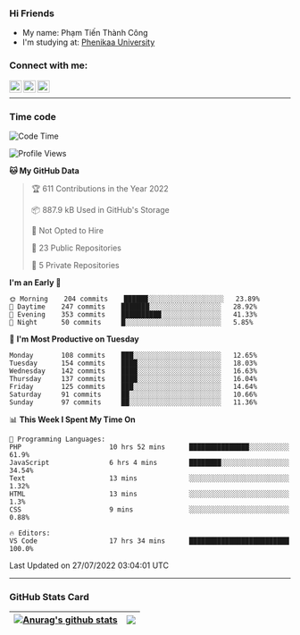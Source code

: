 ### Hi Friends

- My name: Phạm Tiến Thành Công
- I'm studying at: [Phenikaa University]


### Connect with me:
[<img align="left" alt="PhamTienThanhCong | Facebook" width="22px" src="https://upload.wikimedia.org/wikipedia/commons/thumb/1/16/Facebook-icon-1.png/640px-Facebook-icon-1.png" />][facebook]
[<img align="left" alt="PhamTienThanhCong | Zalo" width="22px" src="https://www.anphatpc.com.vn/template/anphat_2020v2/images/icon-zalo.jpg" />][zalo]
[<img align="left" alt="PhamTienThanhCong | LinkedIn" width="22px" src="https://cdn3.iconfinder.com/data/icons/inficons/512/linkedin.png" />][linkedin]

<br />

---

### Time code

<!--START_SECTION:waka-->
![Code Time](http://img.shields.io/badge/Code%20Time-486%20hrs%2023%20mins-blue)

![Profile Views](http://img.shields.io/badge/Profile%20Views-0-blue)

**🐱 My GitHub Data** 

> 🏆 611 Contributions in the Year 2022
 > 
> 📦 887.9 kB Used in GitHub's Storage 
 > 
> 🚫 Not Opted to Hire
 > 
> 📜 23 Public Repositories 
 > 
> 🔑 5 Private Repositories  
 > 
**I'm an Early 🐤** 

```text
🌞 Morning    204 commits    ██████░░░░░░░░░░░░░░░░░░░   23.89% 
🌆 Daytime    247 commits    ███████░░░░░░░░░░░░░░░░░░   28.92% 
🌃 Evening    353 commits    ██████████░░░░░░░░░░░░░░░   41.33% 
🌙 Night      50 commits     █░░░░░░░░░░░░░░░░░░░░░░░░   5.85%

```
📅 **I'm Most Productive on Tuesday** 

```text
Monday       108 commits    ███░░░░░░░░░░░░░░░░░░░░░░   12.65% 
Tuesday      154 commits    ████░░░░░░░░░░░░░░░░░░░░░   18.03% 
Wednesday    142 commits    ████░░░░░░░░░░░░░░░░░░░░░   16.63% 
Thursday     137 commits    ████░░░░░░░░░░░░░░░░░░░░░   16.04% 
Friday       125 commits    ███░░░░░░░░░░░░░░░░░░░░░░   14.64% 
Saturday     91 commits     ██░░░░░░░░░░░░░░░░░░░░░░░   10.66% 
Sunday       97 commits     ██░░░░░░░░░░░░░░░░░░░░░░░   11.36%

```


📊 **This Week I Spent My Time On** 

```text
💬 Programming Languages: 
PHP                      10 hrs 52 mins      ███████████████░░░░░░░░░░   61.9% 
JavaScript               6 hrs 4 mins        ████████░░░░░░░░░░░░░░░░░   34.54% 
Text                     13 mins             ░░░░░░░░░░░░░░░░░░░░░░░░░   1.32% 
HTML                     13 mins             ░░░░░░░░░░░░░░░░░░░░░░░░░   1.3% 
CSS                      9 mins              ░░░░░░░░░░░░░░░░░░░░░░░░░   0.88%

🔥 Editors: 
VS Code                  17 hrs 34 mins      █████████████████████████   100.0%

```


 Last Updated on 27/07/2022 03:04:01 UTC
<!--END_SECTION:waka-->

---

### GitHub Stats Card

| <a href="https://github.com/phamtienthanhcong"><img align="center" src="https://github-readme-stats.vercel.app/api?username=PhamTienThanhCong&show_icons=true&include_all_commits=true&theme=buefy&hide_border=true&theme=ocean_dark" alt="Anurag's github stats" /></a> | <a href="https://github.com/phamtienthanhcong"><img align="center" src="https://github-readme-stats.vercel.app/api/top-langs/?username=PhamTienThanhCong&layout=compact&theme=buefy&hide_border=true&theme=ocean_dark" /></a> |
| ------------- | ------------- |

[Phenikaa University]: https://phenikaa-uni.edu.vn/vi
[facebook]: https://www.facebook.com/phamtienthanhcong
[linkedin]: https://linkedin.com/in/phamtienthanhcong
[zalo]: https://zalo.me/0396396332
[tiktok]: https://www.tiktok.com/@phamtienthanhcong
[web]: https://github.com/PhamTienThanhCong/web_dev
[min project]: https://github.com/PhamTienThanhCong/Project-Of-Web
[c and cpp]: https://github.com/PhamTienThanhCong/Code_C_and_Cpro
[python]: https://github.com/PhamTienThanhCong/Python_beginer
